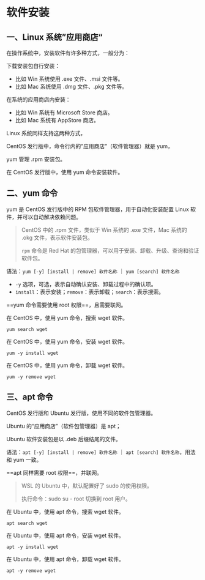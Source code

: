 # 软件安装

## 一、Linux 系统”应用商店“

在操作系统中，安装软件有许多种方式，一般分为：

下载安装包自行安装：

- 比如 Win 系统使用 .exe 文件、.msi 文件等。
- 比如 Mac 系统使用 .dmg 文件、.pkg 文件等。

在系统的应用商店内安装：

- 比如 Win 系统有 Microsoft Store 商店。
- 比如 Mac 系统有 AppStore 商店。

Linux 系统同样支持这两种方式，

CentOS 发行版中，命令行内的”应用商店”（软件管理器）就是 yum，

yum 管理 .rpm 安装包。

在 CentOS 发行版中，使用 yum 命令安装软件。

## 二、yum 命令

yum 是 CentOS 发行版中的 RPM 包软件管理器，用于自动化安装配置 Linux 软件，并可以自动解决依赖问题。

> CentOS 中的 .rpm 文件，类似于 Win 系统的 .exe 文件，Mac 系统的 .okg 文件，表示软件安装包。
>
> `rpm` 命令是 Red Hat 的包管理器，可以用于安装、卸载、升级、查询和验证软件包。

语法：`yum [-y] [install | remove] 软件名称` ｜ `yum [search] 软件名称`

- `-y` 选项，可选，表示自动确认安装、卸载过程中的确认项。
- `install`：表示安装；`remove`：表示卸载；`search`：表示搜索。

==yum 命令需要使用 root 权限==，且需要联网。

在 CentOS 中，使用 yum 命令，搜索 wget 软件。

```shell
yum search wget
```

在 CentOS 中，使用 yum 命令，安装 wget 软件。

```shell
yum -y install wget
```

在 CentOS 中，使用 yum 命令，卸载 wget 软件。

```shell
yum -y remove wget
```

## 三、apt 命令

CentOS 发行版和 Ubuntu 发行版，使用不同的软件包管理器。

Ubuntu 的“应用商店”（软件包管理器）是 apt；

Ubuntu 软件安装包是以 .deb 后缀结尾的文件。

语法：`apt [-y] [install | remove] 软件名称` ｜ `apt [search] 软件名称`，用法和 yum 一致。

==apt 同样需要 root 权限==，并联网。

> WSL 的 Ubuntu 中，默认配置好了 sudo 的使用权限。
>
> 执行命令：sudo su - root 切换到 root 用户。

在 Ubuntu 中，使用 apt 命令，搜索 wget 软件。

```shell
apt search wget
```

在 Ubuntu 中，使用 apt 命令，安装 wget 软件。

```shell
apt -y install wget
```

在 Ubuntu 中，使用 apt 命令，卸载 wget 软件。

```shell
apt -y remove wget
```
